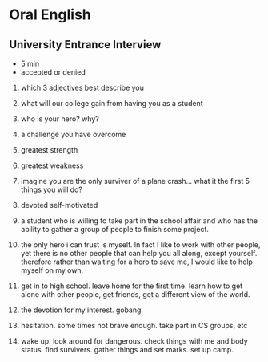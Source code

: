 # Oral English

## University Entrance Interview

* 5 min
* accepted or denied

1. which 3 adjectives best describe you
1. what will our college gain from having you as a student
1. who is your hero? why?
1. a challenge you have overcome
1. greatest strength
1. greatest weakness
1. imagine you are the only surviver of a plane crash... what it the first 5 things you will do?

1. devoted self-motivated 
1. a student who is willing to take part in the school affair and who has the ability to gather a group of people to finish some project.
1. the only hero i can trust is myself. In fact I like to work with other people, yet there is no other people that can help you all along, except yourself. therefore rather than waiting for a hero to save me, I would like to help myself on my own.  
1. get in to high school. leave home for the first time. learn how to get alone with other people, get friends, get a different view of the world.
1. the devotion for my interest. gobang.
1. hesitation. some times not brave enough. take part in CS groups, etc
1. wake up. look around for dangerous. check things with me and body status. find survivers. gather things and set marks. set up camp.